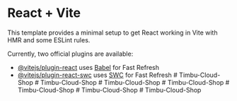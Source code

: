 # React + Vite

This template provides a minimal setup to get React working in Vite with HMR and some ESLint rules.

Currently, two official plugins are available:

- [@vitejs/plugin-react](https://github.com/vitejs/vite-plugin-react/blob/main/packages/plugin-react/README.md) uses [Babel](https://babeljs.io/) for Fast Refresh
- [@vitejs/plugin-react-swc](https://github.com/vitejs/vite-plugin-react-swc) uses [SWC](https://swc.rs/) for Fast Refresh
#   T i m b u - C l o u d - S h o p  
 #   T i m b u - C l o u d - S h o p  
 #   T i m b u - C l o u d - S h o p  
 #   T i m b u - C l o u d - S h o p  
 #   T i m b u - C l o u d - S h o p  
 #   T i m b u - C l o u d - S h o p  
 #   T i m b u - C l o u d - S h o p  
 